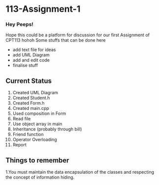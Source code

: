 # 113-Assignment-1

### Hey Peeps!
Hope this could be a platform for discussion for our first Assignment of CPT113 hohoh
Some stuffs that can be done here

<ul>
  <li>add text file for ideas</li>
  <li>add UML Diagram</li>
  <li>add and edit code</li>
  <li>finalise stuff</li>
</ul>


## Current Status
1. Created UML Diagram
2. Created Student.h
3. Created Form.h
4. Created main.cpp
5. Used composition in Form
6. Read file
7. Use object array in main
8. Inheritance (probably through bill)
9. Friend function
10. Operator Overloading
11. Report

## Things to remember
1.You must maintain the data encapsulation of the classes and respecting the concept of 
information hiding.
